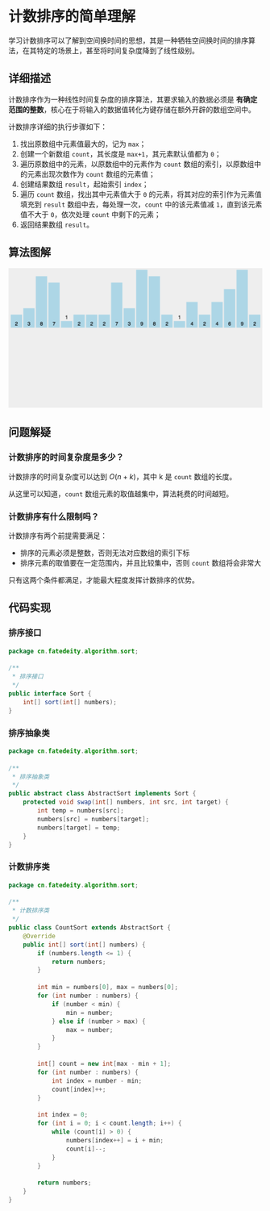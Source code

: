 # 计数排序的简单理解


学习计数排序可以了解到空间换时间的思想，其是一种牺牲空间换时间的排序算法，在其特定的场景上，甚至将时间复杂度降到了线性级别。

<!--more-->

## 详细描述

计数排序作为一种线性时间复杂度的排序算法，其要求输入的数据必须是 **有确定范围的整数**，核心在于将输入的数据值转化为键存储在额外开辟的数组空间中。

计数排序详细的执行步骤如下：

1. 找出原数组中元素值最大的，记为 `max`；
2. 创建一个新数组 `count`，其长度是 `max+1`，其元素默认值都为 `0`；
3. 遍历原数组中的元素，以原数组中的元素作为 `count` 数组的索引，以原数组中的元素出现次数作为 `count` 数组的元素值；
4. 创建结果数组 `result`，起始索引 `index`；
5. 遍历 `count` 数组，找出其中元素值大于 `0` 的元素，将其对应的索引作为元素值填充到 `result` 数组中去，每处理一次，`count` 中的该元素值减 `1`，直到该元素值不大于 `0`，依次处理 `count` 中剩下的元素；
6. 返回结果数组 `result`。

## 算法图解

![计数排序](assets/计数排序.gif)

## 问题解疑

### 计数排序的时间复杂度是多少？

计数排序的时间复杂度可以达到 $O(n+k)$，其中 k 是 `count` 数组的长度。

从这里可以知道，`count` 数组元素的取值越集中，算法耗费的时间越短。

### 计数排序有什么限制吗？

计数排序有两个前提需要满足：

- 排序的元素必须是整数，否则无法对应数组的索引下标
- 排序元素的取值要在一定范围内，并且比较集中，否则 `count` 数组将会非常大

只有这两个条件都满足，才能最大程度发挥计数排序的优势。

## 代码实现

### 排序接口

```java
package cn.fatedeity.algorithm.sort;

/**
 * 排序接口
 */
public interface Sort {
    int[] sort(int[] numbers);
}
```

### 排序抽象类

```java
package cn.fatedeity.algorithm.sort;

/**
 * 排序抽象类
 */
public abstract class AbstractSort implements Sort {
    protected void swap(int[] numbers, int src, int target) {
        int temp = numbers[src];
        numbers[src] = numbers[target];
        numbers[target] = temp;
    }
}
```

### 计数排序类

```java
package cn.fatedeity.algorithm.sort;

/**
 * 计数排序类
 */
public class CountSort extends AbstractSort {
    @Override
    public int[] sort(int[] numbers) {
        if (numbers.length <= 1) {
            return numbers;
        }

        int min = numbers[0], max = numbers[0];
        for (int number : numbers) {
            if (number < min) {
                min = number;
            } else if (number > max) {
                max = number;
            }
        }

        int[] count = new int[max - min + 1];
        for (int number : numbers) {
            int index = number - min;
            count[index]++;
        }

        int index = 0;
        for (int i = 0; i < count.length; i++) {
            while (count[i] > 0) {
                numbers[index++] = i + min;
                count[i]--;
            }
        }

        return numbers;
    }
}
```

